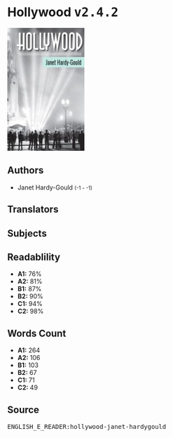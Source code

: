 # Hollywood <kbd>v2.4.2</kbd>

![](./cover.medium.jpg "")

## Authors


 - Janet Hardy-Gould <small>(-1 - -1)</small>

## Translators



## Subjects



## Readablility


 - **A1:** 76%
 - **A2:** 81%
 - **B1:** 87%
 - **B2:** 90%
 - **C1:** 94%
 - **C2:** 98%

## Words Count


 - **A1:** 264
 - **A2:** 106
 - **B1:** 103
 - **B2:** 67
 - **C1:** 71
 - **C2:** 49

## Source


<kbd>ENGLISH_E_READER:hollywood-janet-hardygould</kbd>
